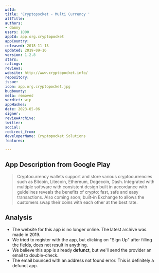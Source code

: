 ```yaml
---
wsId: 
title: 'Cryptopocket - Multi Currency '
altTitle: 
authors:
- danny
users: 1000
appId: app.org.cryptopocket
appCountry: 
released: 2018-11-13
updated: 2019-09-16
version: 1.2.8
stars: 
ratings: 
reviews: 
website: http://www.cryptopocket.info/
repository: 
issue: 
icon: app.org.cryptopocket.jpg
bugbounty: 
meta: removed
verdict: wip
appHashes: 
date: 2023-05-06
signer: 
reviewArchive: 
twitter: 
social: 
redirect_from: 
developerName: Cryptopocket Solutions
features: 

---
```


## App Description from Google Play 

> Cryptocurrency wallets support and store various cryptocurrencies such as Bitcoin, Litecoin, Ethereum, Dogecoin, Dash. Integrated with multiple software with consistent design built in accordance with guidelines reveals the benefits of crypto: fast, safe and easy transactions. Also coming soon; built-in Exchange to allows the customers swap their coins with each other at the best rate.

## Analysis 

- The website for this app is no longer online. The latest archive was made in 2019. 
- We tried to register with the app, but clicking on "Sign Up" after filling the fields, does not result in anything. 
- We believe this app is already **defunct**, but we'll send the provider an email to double-check. 
- The email bounced with an address not found error. This is definitely a defunct app.
